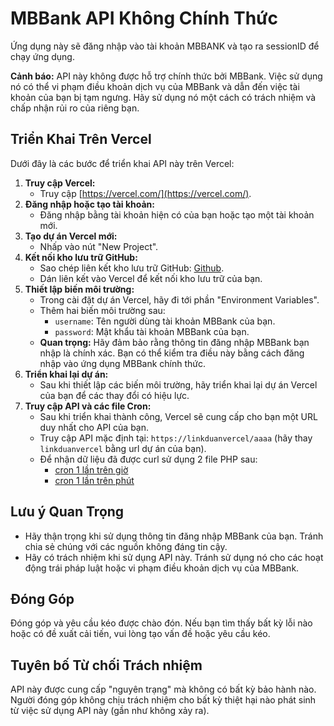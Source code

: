 # MBBank API Không Chính Thức

Ứng dụng này sẽ đăng nhập vào tài khoản MBBANK và tạo ra sessionID để chạy ứng dụng.

**Cảnh báo:** API này không được hỗ trợ chính thức bởi MBBank. Việc sử dụng nó có thể vi phạm điều khoản dịch vụ của MBBank và dẫn đến việc tài khoản của bạn bị tạm ngưng. Hãy sử dụng nó một cách có trách nhiệm và chấp nhận rủi ro của riêng bạn.

## Triển Khai Trên Vercel

Dưới đây là các bước để triển khai API này trên Vercel:

1.  **Truy cập Vercel:**
    * Truy cập [https://vercel.com/](https://vercel.com/).
2.  **Đăng nhập hoặc tạo tài khoản:**
    * Đăng nhập bằng tài khoản hiện có của bạn hoặc tạo một tài khoản mới.
3.  **Tạo dự án Vercel mới:**
    * Nhấp vào nút "New Project".
4.  **Kết nối kho lưu trữ GitHub:**
    * Sao chép liên kết kho lưu trữ GitHub: [Github](https://github.com/imlehongphuc/mbbankapiunofficial/).
    * Dán liên kết vào Vercel để kết nối kho lưu trữ của bạn.
5.  **Thiết lập biến môi trường:**
    * Trong cài đặt dự án Vercel, hãy đi tới phần "Environment Variables".
    * Thêm hai biến môi trường sau:
        * `username`: Tên người dùng tài khoản MBBank của bạn.
        * `password`: Mật khẩu tài khoản MBBank của bạn.
    * **Quan trọng:** Hãy đảm bảo rằng thông tin đăng nhập MBBank bạn nhập là chính xác. Bạn có thể kiểm tra điều này bằng cách đăng nhập vào ứng dụng MBBank chính thức.
6.  **Triển khai lại dự án:**
    * Sau khi thiết lập các biến môi trường, hãy triển khai lại dự án Vercel của bạn để các thay đổi có hiệu lực.
7.  **Truy cập API và các file Cron:**
    * Sau khi triển khai thành công, Vercel sẽ cung cấp cho bạn một URL duy nhất cho API của bạn.
    * Truy cập API mặc định tại: `https://linkduanvercel/aaaa` (hãy thay `linkduanvercel` bằng url dự án của bạn).
    * Để nhận dữ liệu đã được curl sử dụng 2 file PHP sau:
        * [cron 1 lần trên giờ](/blob/main/cron%201%20lan%20tren%20gio.php)
        * [cron 1 lần trên phút](/blob/main/cron%201%20lan%20tren%20phut.php)

## Lưu ý Quan Trọng

* Hãy thận trọng khi sử dụng thông tin đăng nhập MBBank của bạn. Tránh chia sẻ chúng với các nguồn không đáng tin cậy.
* Hãy có trách nhiệm khi sử dụng API này. Tránh sử dụng nó cho các hoạt động trái pháp luật hoặc vi phạm điều khoản dịch vụ của MBBank.

## Đóng Góp

Đóng góp và yêu cầu kéo được chào đón. Nếu bạn tìm thấy bất kỳ lỗi nào hoặc có đề xuất cải tiến, vui lòng tạo vấn đề hoặc yêu cầu kéo.

## Tuyên bố Từ chối Trách nhiệm

API này được cung cấp "nguyên trạng" mà không có bất kỳ bảo hành nào. Người đóng góp không chịu trách nhiệm cho bất kỳ thiệt hại nào phát sinh từ việc sử dụng API này (gần như không xảy ra).
